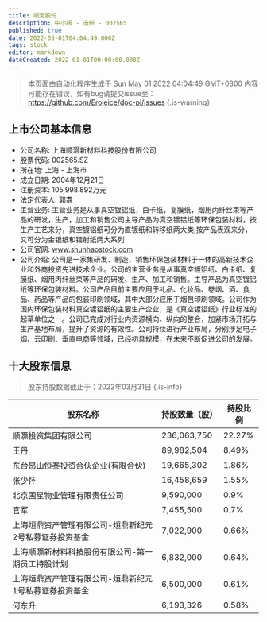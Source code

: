 ```yaml
---
title: 顺灏股份
description: 中小板 - 造纸 - 002565
published: true
date: 2022-05-01T04:04:49.000Z
tags: stock
editor: markdown
dateCreated: 2022-01-01T00:00:00.000Z
---
```


> 本页面由自动化程序生成于 Sun May 01 2022 04:04:49 GMT+0800
> 内容可能存在错误，如有bug请提交issue至：https://github.com/Eroleice/doc-pi/issues
{.is-warning}

## 上市公司基本信息
- 公司名称: 上海顺灏新材料科技股份有限公司
- 股票代码: 002565.SZ
- 所在地: 上海 - 上海市
- 成立日期: 2004年12月21日
- 注册资本: 105,998.892万元
- 法定代表人: 郭翥
- 主营业务: 主营业务是从事真空镀铝纸，白卡纸，复膜纸，烟用丙纤丝束等产品的研发，生产，加工和销售公司主导产品为真空镀铝纸等环保包装材料，按生产工艺来分，真空镀铝纸可分为直镀纸和转移纸两大类;按产品表观来分，又可分为金银纸和镭射纸两大系列
- 公司官网: www.shunhaostock.com
- 公司介绍: 公司是一家集研发、制造、销售环保包装材料于一体的高新技术企业和外商投资先进技术企业。公司的主营业务是从事真空镀铝纸、白卡纸、复膜纸、烟用丙纤丝束等产品的研发、生产、加工和销售。主导产品为真空镀铝纸等环保包装材料。公司产品目前主要应用于礼品、化妆品、卷烟、酒、食品、药品等产品的包装印刷领域，其中大部分应用于烟包印刷领域。公司作为国内环保包装材料真空镀铝纸的主要生产企业，是《真空镀铝纸》行业标准的起草单位之一。公司已完成对行业内资源横向、纵向的整合，加紧市场开拓与生产基地布局，提升了资源的有效性。公司持续进行产业布局，分别涉足电子烟、云印刷、垂直电商等领域，已经初具规模，在未来不断促进公司的发展。


## 十大股东信息
> 股东持股数据截止于：2022年03月31日
{.is-info}

| 股东名称 | 持股数量（股） | 持股比例 |
| --- | --- | --- |
| 顺灏投资集团有限公司 | 236,063,750 | 22.27% |
| 王丹 | 89,982,504 | 8.49% |
| 东台昂山恒泰投资合伙企业(有限合伙) | 19,665,302 | 1.86% |
| 张少怀 | 16,458,659 | 1.55% |
| 北京国星物业管理有限责任公司 | 9,590,000 | 0.9% |
| 官军 | 7,455,500 | 0.7% |
| 上海烜鼎资产管理有限公司-烜鼎新纪元2号私募证券投资基金 | 7,022,900 | 0.66% |
| 上海顺灏新材料科技股份有限公司-第一期员工持股计划 | 6,832,000 | 0.64% |
| 上海烜鼎资产管理有限公司-烜鼎新纪元1号私募证券投资基金 | 6,500,000 | 0.61% |
| 何东升 | 6,193,326 | 0.58% |




